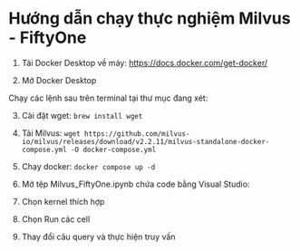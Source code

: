 # Hướng dẫn chạy thực nghiệm Milvus - FiftyOne

1. Tải Docker Desktop về máy: https://docs.docker.com/get-docker/ 

2. Mở Docker Desktop

Chạy các lệnh sau trên terminal tại thư mục đang xét:

3. Cài đặt wget: ```brew install wget```

4. Tải Milvus: ```wget https://github.com/milvus-io/milvus/releases/download/v2.2.11/milvus-standalone-docker-compose.yml -O docker-compose.yml```

5. Chạy docker: ```docker compose up -d```

6. Mở tệp Milvus_FiftyOne.ipynb chứa code bằng Visual Studio:

7. Chọn kernel thích hợp

8. Chọn Run các cell 

9. Thay đổi câu query và thực hiện truy vấn